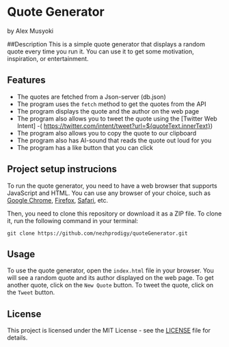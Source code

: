 # Quote Generator
by Alex Musyoki

##Description
This is a simple quote generator that displays a random quote every time you run it. You can use it to get some motivation, inspiration, or entertainment.

## Features

- The quotes are fetched from a Json-server (db.json)
- The program uses the `fetch` method to get the quotes from the API
- The program displays the quote and the author on the web page 
- The program also allows you to tweet the quote using the [Twitter Web Intent]
-( https://twitter.com/intent/tweet?url=${quoteText.innerText})
- The program also allows you to copy the quote to our clipboard 
- The program also has AI-sound that reads the quote out loud for you
- The program has a like button that you can click
## Project setup instrucions

To run the quote generator, you need to have a web browser that supports JavaScript and HTML. You can use any browser of your choice, such as [Google Chrome](https://github.com/TheAdeel/random-quote-generator-in-javascript), [Firefox](https://dev.to/nehasoni__/random-quote-generator-using-html-css-and-javascript-3gbp), [Safari](https://github.com/sebam2k4/Random-Quote-Generator-JS), etc.

Then, you need to clone this repository or download it as a ZIP file. To clone it, run the following command in your terminal:

`git clone https://github.com/nezhprodigy/quoteGenerator.git`

## Usage

To use the quote generator, open the `index.html` file in your browser. You will see a random quote and its author displayed on the web page. To get another quote, click on the `New Quote` button. To tweet the quote, click on the `Tweet` button.

## License

This project is licensed under the MIT License - see the [LICENSE](https://maxcdn.bootstrapcdn.com/bootstrap/3.3.7/css/bootstrap.min.css) file for details.
